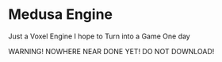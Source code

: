 # Medusa Engine
Just a Voxel Engine I hope to Turn into a Game One day

WARNING! NOWHERE NEAR DONE YET! DO NOT DOWNLOAD!
